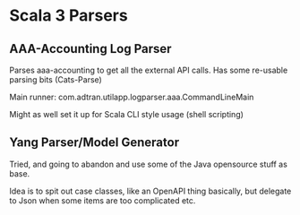 # Scala 3 Parsers

## AAA-Accounting Log Parser
Parses aaa-accounting to get all the external API calls.
Has some re-usable parsing bits (Cats-Parse)

Main runner: com.adtran.utilapp.logparser.aaa.CommandLineMain

Might as well set it up for Scala CLI style usage (shell scripting)

## Yang Parser/Model Generator

Tried, and going to abandon and use some of the Java opensource stuff as base.

Idea is to spit out case classes, like an OpenAPI thing basically, but delegate to Json
when some items are too complicated etc.
